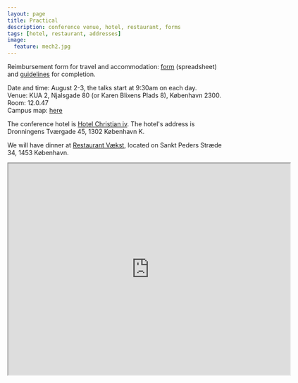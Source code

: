 ```yaml
---
layout: page
title: Practical
description: conference venue, hotel, restaurant, forms
tags: [hotel, restaurant, addresses]
image:
  feature: mech2.jpg
---
```



Reimbursement form for travel and accommodation: [form](/docs/reimbursement.xlsm) (spreadsheet) and [guidelines](https://oko.ku.dk/travel-expences/reimbursement-guide/) for completion.

Date and time: August 2-3, the talks start at 9:30am on each day.  
Venue: KUA 2, Njalsgade 80 (or Karen Blixens Plads 8), København 2300.  
Room: 12.0.47  
Campus map: [here](/docs/campus_map.pdf)

The conference hotel is [Hotel Christian iv](https://www.hotelchristianiv.dk/). The hotel's address is Dronningens Tværgade 45, 1302 København K.

We will have dinner at [Restaurant Vækst](https://cofoco.dk/restauranter/vaekst/), located on Sankt Peders Stræde 34, 1453 København.

<iframe src="https://www.google.com/maps/d/u/3/embed?mid=14_7LtXM2ZvI6HaKQlUnYmtKoMaLo7NET" width="640" height="480"></iframe>
